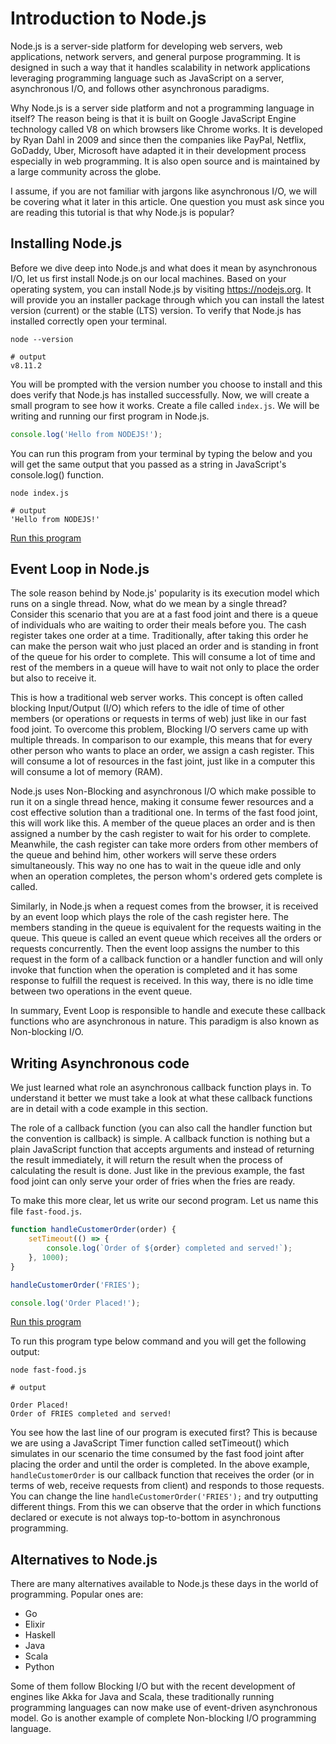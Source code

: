 # Introduction to Node.js

Node.js is a server-side platform for developing web servers, web applications, network servers, and general purpose programming. It is designed in such a way that it handles scalability in network applications leveraging programming language such as JavaScript on a server, asynchronous I/O, and follows other asynchronous paradigms.

Why Node.js is a server side platform and not a programming language in itself? The reason being is that it is built on Google JavaScript Engine technology called V8 on which browsers like Chrome works. It is developed by Ryan Dahl in 2009 and since then the companies like PayPal, Netflix, GoDaddy, Uber, Microsoft have adapted it in their development process especially in web programming. It is also open source and is maintained by a large community across the globe.

I assume, if you are not familiar with jargons like asynchronous I/O, we will be covering what it later in this article. One question you must ask since you are reading this tutorial is that why Node.js is popular?

## Installing Node.js

Before we dive deep into Node.js and what does it mean by asynchronous I/O, let us first install Node.js on our local machines. Based on your operating system, you can install Node.js by visiting https://nodejs.org. It will provide you an installer package through which you can install the latest version (current) or the stable (LTS) version. To verify that Node.js has installed correctly open your terminal.

```shell
node --version

# output
v8.11.2
```

You will be prompted with the version number you choose to install and this does verify that Node.js has installed successfully. Now, we will create a small program to see how it works. Create a file called `index.js`. We will be writing and running our first program in Node.js.

```js
console.log('Hello from NODEJS!');
```

You can run this program from your terminal by typing the below and you will get the same output that you passed as a string in JavaScript's console.log() function.

```shell
node index.js

# output
'Hello from NODEJS!'
```

[Run this program](https://repl.it/@amandeepmittal/m10)

## Event Loop in Node.js

The sole reason behind by Node.js' popularity is its execution model which runs on a single thread. Now, what do we mean by a single thread? Consider this scenario that you are at a fast food joint and there is a queue of individuals who are waiting to order their meals before you. The cash register takes one order at a time. Traditionally, after taking this order he can make the person wait who just placed an order and is standing in front of the queue for his order to complete. This will consume a lot of time and rest of the members in a queue will have to wait not only to place the order but also to receive it.

This is how a traditional web server works. This concept is often called blocking Input/Output (I/O) which refers to the idle of time of other members (or operations or requests in terms of web) just like in our fast food joint. To overcome this problem, Blocking I/O servers came up with multiple threads. In comparison to our example, this means that for every other person who wants to place an order, we assign a cash register. This will consume a lot of resources in the fast joint, just like in a computer this will consume a lot of memory (RAM).

Node.js uses Non-Blocking and asynchronous I/O which make possible to run it on a single thread hence, making it consume fewer resources and a cost effective solution than a traditional one. In terms of the fast food joint, this will work like this. A member of the queue places an order and is then assigned a number by the cash register to wait for his order to complete. Meanwhile, the cash register can take more orders from other members of the queue and behind him, other workers will serve these orders simultaneously. This way no one has to wait in the queue idle and only when an operation completes, the person whom's ordered gets complete is called.

Similarly, in Node.js when a request comes from the browser, it is received by an event loop which plays the role of the cash register here. The members standing in the queue is equivalent for the requests waiting in the queue. This queue is called an event queue which receives all the orders or requests concurrently. Then the event loop assigns the number to this request in the form of a callback function or a handler function and will only invoke that function when the operation is completed and it has some response to fulfill the request is received. In this way, there is no idle time between two operations in the event queue.

In summary, Event Loop is responsible to handle and execute these callback functions who are asynchronous in nature. This paradigm is also known as Non-blocking I/O.

## Writing Asynchronous code

We just learned what role an asynchronous callback function plays in. To understand it better we must take a look at what these callback functions are in detail with a code example in this section.

The role of a callback function (you can also call the handler function but the convention is callback) is simple. A callback function is nothing but a plain JavaScript function that accepts arguments and instead of returning the result immediately, it will return the result when the process of calculating the result is done. Just like in the previous example, the fast food joint can only serve your order of fries when the fries are ready.

To make this more clear, let us write our second program. Let us name this file `fast-food.js`.

```js
function handleCustomerOrder(order) {
	setTimeout(() => {
		console.log(`Order of ${order} completed and served!`);
	}, 1000);
}

handleCustomerOrder('FRIES');

console.log('Order Placed!');
```

[Run this program](https://repl.it/@amandeepmittal/module1-1)

To run this program type below command and you will get the following output:

```shell
node fast-food.js

# output

Order Placed!
Order of FRIES completed and served!
```

You see how the last line of our program is executed first? This is because we are using a JavaScript Timer function called setTimeout() which simulates in our scenario the time consumed by the fast food joint after placing the order and until the order is completed. In the above example, `handleCustomerOrder` is our callback function that receives the order (or in terms of web, receive requests from client) and responds to those requests. You can change the line `handleCustomerOrder('FRIES');` and try outputting different things. From this we can observe that the order in which functions declared or execute is not always top-to-bottom in asynchronous programming.

## Alternatives to Node.js

There are many alternatives available to Node.js these days in the world of programming. Popular ones are:

- Go
- Elixir
- Haskell
- Java
- Scala
- Python

Some of them follow Blocking I/O but with the recent development of engines like Akka for Java and Scala, these traditionally running programming languages can now make use of event-driven asynchronous model. Go is another example of complete Non-blocking I/O programming language.

